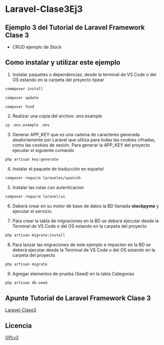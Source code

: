 # Laravel-Clase3Ej3
## Ejemplo 3 del Tutorial de Laravel Framework Clase 3

  * CRUD ejemplo de Stock

## Como instalar y utilizar este ejemplo

1. Instalar paquetes o dependencias, desde la terminal de VS Code o del OS estando en la carpeta del proyecto tipear
```bash
commposer install
``` 
```bash
composer update
```
```bash
composer fund
 ```

2. Realizar una copia del archivo .env.example
```bash
cp .env.example .env
```

3. Generar APP_KEY que es una cadena de caracteres generada aleatoriamente por Laravel que utiliza para todas las cookies cifradas, como las cookies de sesión. Para generar la APP_KEY del proyecto ejecutar el siguiente comando
```bash
php artisan key:generate
```
4. Instalar el paquete de traducción en español
```bash
composer require laraveles/spanish
```

5. Instalar las rutas con autenticacion
```bash
composer require laravel/ui
```

6. Deberá crear en su motor de base de datos la BD llamada **stockpyme** y ejecutar el servicio.

7. Para crear la tabla de migraciones en la BD se deberá ejecutar desde la Terminal de VS Code o del OS estando en la carpeta del proyecto
```bash
php artisan migrate:install
```

8. Para lanzar las migraciones de este ejemplo e impacten en la BD se deberá ejecutar desde la Terminal de VS Code o del OS estando en la carpeta del proyecto
```bash
php artisan migrate
```
9. Agregar elementos de prueba (Seed) en la tabla Categorias
```bash
php artisan db:seed
```

## Apunte Tutorial de Laravel Framework Clase 3
[Laravel-Clase3](https://www.profmatiasgarcia.com.ar/uploads/tutoriales/Laravel-Clase3.pdf)

## Licencia
[GPLv3](https://www.gnu.org/licenses/gpl-3.0.en.html)
